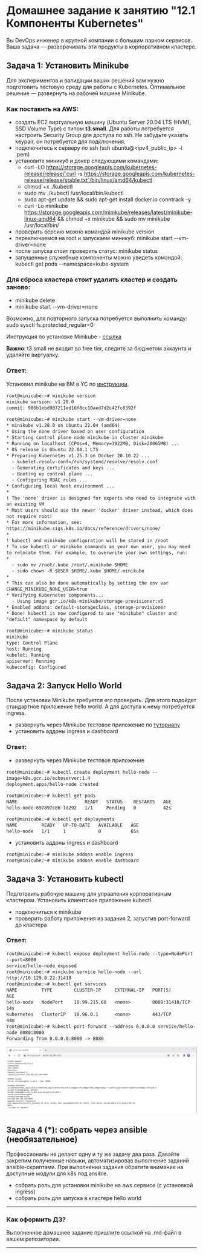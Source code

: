 # Домашнее задание к занятию "12.1 Компоненты Kubernetes"

Вы DevOps инженер в крупной компании с большим парком сервисов. Ваша задача — разворачивать эти продукты в корпоративном кластере. 

## Задача 1: Установить Minikube

Для экспериментов и валидации ваших решений вам нужно подготовить тестовую среду для работы с Kubernetes. Оптимальное решение — развернуть на рабочей машине Minikube.

### Как поставить на AWS:
- создать EC2 виртуальную машину (Ubuntu Server 20.04 LTS (HVM), SSD Volume Type) с типом **t3.small**. Для работы потребуется настроить Security Group для доступа по ssh. Не забудьте указать keypair, он потребуется для подключения.
- подключитесь к серверу по ssh (ssh ubuntu@<ipv4_public_ip> -i <keypair>.pem)
- установите миникуб и докер следующими командами:
  - curl -LO https://storage.googleapis.com/kubernetes-release/release/`curl -s https://storage.googleapis.com/kubernetes-release/release/stable.txt`/bin/linux/amd64/kubectl
  - chmod +x ./kubectl
  - sudo mv ./kubectl /usr/local/bin/kubectl
  - sudo apt-get update && sudo apt-get install docker.io conntrack -y
  - curl -Lo minikube https://storage.googleapis.com/minikube/releases/latest/minikube-linux-amd64 && chmod +x minikube && sudo mv minikube /usr/local/bin/
- проверить версию можно командой minikube version
- переключаемся на root и запускаем миникуб: minikube start --vm-driver=none
- после запуска стоит проверить статус: minikube status
- запущенные служебные компоненты можно увидеть командой: kubectl get pods --namespace=kube-system

### Для сброса кластера стоит удалить кластер и создать заново:
- minikube delete
- minikube start --vm-driver=none

Возможно, для повторного запуска потребуется выполнить команду: sudo sysctl fs.protected_regular=0

Инструкция по установке Minikube - [ссылка](https://kubernetes.io/ru/docs/tasks/tools/install-minikube/)

**Важно**: t3.small не входит во free tier, следите за бюджетом аккаунта и удаляйте виртуалку.


### Ответ:

Установил minikube на ВМ в YC по [инструкции](https://www.fosstechnix.com/how-to-install-minikube-on-ubuntu-20-04-lts/#minikube-system-requirements). 

```shell
root@minicube:~# minikube version
minikube version: v1.28.0
commit: 986b1ebd987211ed16f8cc10aed7d2c42fc8392f
```
```shell
root@minicube:~# minikube start --vm-driver=none
* minikube v1.28.0 on Ubuntu 22.04 (amd64)
* Using the none driver based on user configuration
* Starting control plane node minikube in cluster minikube
* Running on localhost (CPUs=4, Memory=3922MB, Disk=20065MB) ...
* OS release is Ubuntu 22.04.1 LTS
* Preparing Kubernetes v1.25.3 on Docker 20.10.22 ...
  - kubelet.resolv-conf=/run/systemd/resolve/resolv.conf
  - Generating certificates and keys ...
  - Booting up control plane ...
  - Configuring RBAC rules ...
* Configuring local host environment ...
*
! The 'none' driver is designed for experts who need to integrate with an existing VM
* Most users should use the newer 'docker' driver instead, which does not require root!
* For more information, see: https://minikube.sigs.k8s.io/docs/reference/drivers/none/
*
! kubectl and minikube configuration will be stored in /root
! To use kubectl or minikube commands as your own user, you may need to relocate them. For example, to overwrite your own settings, run:
*
  - sudo mv /root/.kube /root/.minikube $HOME
  - sudo chown -R $USER $HOME/.kube $HOME/.minikube
*
* This can also be done automatically by setting the env var CHANGE_MINIKUBE_NONE_USER=true
* Verifying Kubernetes components...
  - Using image gcr.io/k8s-minikube/storage-provisioner:v5
* Enabled addons: default-storageclass, storage-provisioner
* Done! kubectl is now configured to use "minikube" cluster and "default" namespace by default
```
```shell
root@minicube:~# minikube status
minikube
type: Control Plane
host: Running
kubelet: Running
apiserver: Running
kubeconfig: Configured
```

## Задача 2: Запуск Hello World
После установки Minikube требуется его проверить. Для этого подойдет стандартное приложение hello world. А для доступа к нему потребуется ingress.

- развернуть через Minikube тестовое приложение по [туториалу](https://kubernetes.io/ru/docs/tutorials/hello-minikube/#%D1%81%D0%BE%D0%B7%D0%B4%D0%B0%D0%BD%D0%B8%D0%B5-%D0%BA%D0%BB%D0%B0%D1%81%D1%82%D0%B5%D1%80%D0%B0-minikube)
- установить аддоны ingress и dashboard

### Ответ:

- развернуть через Minikube тестовое приложение
```shell
root@minicube:~# kubectl create deployment hello-node --image=k8s.gcr.io/echoserver:1.4
deployment.apps/hello-node created
```

```shell
root@minicube:~# kubectl get pods
NAME                         READY   STATUS    RESTARTS   AGE
hello-node-697897c86-ld292   1/1     Pending   0          42s
```

```shell
root@minicube:~# kubectl get deployments
NAME         READY   UP-TO-DATE   AVAILABLE   AGE
hello-node   1/1     1            0           65s
```

- установить аддоны ingress и dashboard
```shell
root@minicube:~# minikube addons enable ingress
root@minicube:~# minikube addons enable dashboard
```


## Задача 3: Установить kubectl

Подготовить рабочую машину для управления корпоративным кластером. Установить клиентское приложение kubectl.
- подключиться к minikube 
- проверить работу приложения из задания 2, запустив port-forward до кластера

### Ответ:

```shell
root@minicube:~# kubectl expose deployment hello-node --type=NodePort --port=8080
service/hello-node exposed
root@minicube:~# minikube service hello-node --url
http://10.129.0.22:31418
root@minicube:~# kubectl get services
NAME         TYPE        CLUSTER-IP     EXTERNAL-IP   PORT(S)          AGE
hello-node   NodePort    10.99.215.60   <none>        8080:31418/TCP   14s
kubernetes   ClusterIP   10.96.0.1      <none>        443/TCP          44m
root@minicube:~# kubectl port-forward --address 0.0.0.0 service/hello-node 8080:8080
Forwarding from 0.0.0.0:8080 -> 8080
```
![.](img/img01.jpg)

## Задача 4 (*): собрать через ansible (необязательное)

Профессионалы не делают одну и ту же задачу два раза. Давайте закрепим полученные навыки, автоматизировав выполнение заданий  ansible-скриптами. При выполнении задания обратите внимание на доступные модули для k8s под ansible.
 - собрать роль для установки minikube на aws сервисе (с установкой ingress)
 - собрать роль для запуска в кластере hello world
  
  ---

### Как оформить ДЗ?

Выполненное домашнее задание пришлите ссылкой на .md-файл в вашем репозитории.

---
